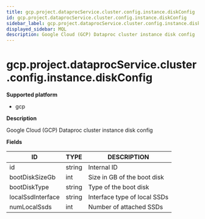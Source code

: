 ```yaml
---
title: gcp.project.dataprocService.cluster.config.instance.diskConfig
id: gcp.project.dataprocService.cluster.config.instance.diskConfig
sidebar_label: gcp.project.dataprocService.cluster.config.instance.diskConfig
displayed_sidebar: MQL
description: Google Cloud (GCP) Dataproc cluster instance disk config
---
```


# gcp.project.dataprocService.cluster.config.instance.diskConfig

**Supported platform**

- gcp

**Description**

Google Cloud (GCP) Dataproc cluster instance disk config

**Fields**

| ID                | TYPE   | DESCRIPTION                  |
| ----------------- | ------ | ---------------------------- |
| id                | string | Internal ID                  |
| bootDiskSizeGb    | int    | Size in GB of the boot disk  |
| bootDiskType      | string | Type of the boot disk        |
| localSsdInterface | string | Interface type of local SSDs |
| numLocalSsds      | int    | Number of attached SSDs      |
